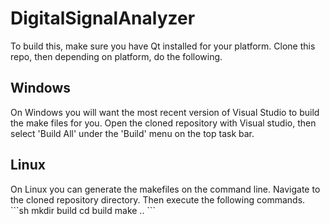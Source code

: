 # DigitalSignalAnalyzer
To build this, make sure you have Qt installed for your platform. Clone 
this repo, then depending on platform, do the following.
<h2>Windows</h2>
On Windows you will want the most recent version of Visual Studio to build the
make files for you. Open the cloned repository with Visual studio, then select
'Build All' under the 'Build' menu on the top task bar.

<h2>Linux</h2>
On Linux you can generate the makefiles on the command line. Navigate to the 
cloned repository directory. Then execute the following commands.
```sh
mkdir build
cd build
make ..
```